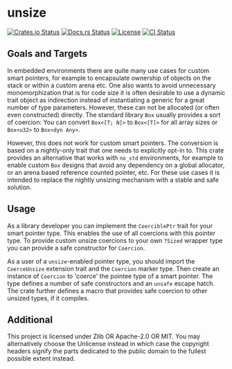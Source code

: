 # unsize

[![Crates.io Status](https://img.shields.io/crates/v/unsize.svg)](https://crates.io/crates/static-alloc)
[![Docs.rs Status](https://docs.rs/unsize/badge.svg)](https://docs.rs/unsize/)
[![License](https://img.shields.io/badge/license-MIT-blue.svg)](https://raw.githubusercontent.com/HeroicKatora/static-alloc/LICENSE)
[![CI Status](https://api.cirrus-ci.com/github/HeroicKatora/static-alloc.svg)](https://cirrus-ci.com/github/HeroicKatora/static-alloc)

## Goals and Targets

In embedded environments there are quite many use cases for custom smart
pointers, for example to encapsulate ownership of objects on the stack or
within a custom arena etc. One also wants to avoid unnecessary monomorphization
that is for code size it is often desirable to use a dynamic trait object as
indirection instead of instantiating a generic for a great number of type
parameters. However, these can not be allocated (or often even constructed)
directly. The standard library `Box` usually provides a sort of coercion: You
can convert `Box<[T; N]>` to `Box<[T]>` for all array sizes or `Box<u32>` to
`Box<dyn Any>`.

However, this does not work for custom smart pointers. The conversion is based
on a nightly-only trait that one needs to explicitly opt-in to. This crate
provides an alternative that works with `no_std` environments, for example to
enable custom `Box` designs that avoid any dependency on a global allocator, or
an arena based reference counted pointer, etc. For these use cases it is
intended to replace the nightly unsizing mechanism with a stable and safe
solution.

## Usage

As a library developer you can implement the `CoerciblePtr` trait for your
smart pointer type. This enables the use of all coercions with this pointer
type. To provide custom unsize coercions to your own `?Sized` wrapper type you
can provide a safe constructor for `Coercion`.

As a user of a `unsize`-enabled pointer type, you should import the
`CoerceUnsize` extension trait and the `Coercion` marker type. Then create an
instance of `Coercion` to 'coerce' the pointee type of a smart pointer. The
type defines a number of safe constructors and an `unsafe` escape hatch. The
crate further defines a macro that provides safe coercion to other unsized
types, if it compiles.

## Additional

This project is licensed under Zlib OR Apache-2.0 OR MIT. You may alternatively
choose the Unlicense instead in which case the copyright headers signify the
parts dedicated to the public domain to the fullest possible extent instead.
